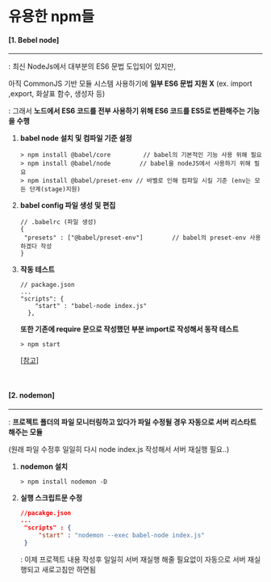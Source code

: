 # 유용한 npm들

#### [1. Bebel node]

----

: 최신 NodeJs에서 대부분의 ES6 문법 도입되어 있지만, 

아직 CommonJS 기반 모듈 시스템 사용하기에 **일부 ES6 문법 지원 X** (ex. import ,export, 화살표 함수, 생성자 등)

: 그래서 **노드에서 ES6 코드를 전부 사용하기 위해 ES6 코드를 ES5로 변환해주는 기능을 수행**

1. **babel node 설치 및 컴파일 기준 설정**

   ```
   > npm install @babel/core         // babel의 기본적인 기능 사용 위해 필요
   > npm install @babel/node        // babel을 nodeJS에서 사용하기 위해 필요
   > npm install @babel/preset-env // 바벨로 인해 컴파일 시킬 기준 (env는 모든 단계(stage)지원)
   ```

2. **babel config 파일 생성 및 편집**

   ```
   // .babelrc (파일 생성)
   {
   	"presets" : ["@babel/preset-env"]        // babel의 preset-env 사용하겠다 작성
   }
   ```

3. **작동 테스트**

   ```
   // package.json
   ...
   "scripts": {
       "start" : "babel-node index.js"
     },
   ```

   **또한 기존에 require 문으로 작성했던 부분 import로 작성해서 동작 테스트**

   ```
   > npm start
   ```

   [[참고](https://velog.io/@ground4ekd/nodejs-babel)]

<br>

#### [2. nodemon]

----

: **프로젝트 폴더의 파일 모니터링하고 있다가 파일 수정될 경우 자동으로 서버 리스타트 해주는 모듈**

(원래 파일 수정후 일일히 다시 node index.js 작성해서 서버 재실행 필요..)

1. **nodemon 설치**

   ```
   > npm install nodemon -D
   ```

2. **실행 스크립트문 수정**

   ```json
   //pacakge.json
   ...
   	"scripts" : {
   		"start" : "nodemon --exec babel-node index.js"
   	}
   ```

   : 이제 프로젝트 내용 작성후 일일히 서버 재실행 해줄 필요없이 자동으로 서버 재실행되고 새로고침만 하면됨

